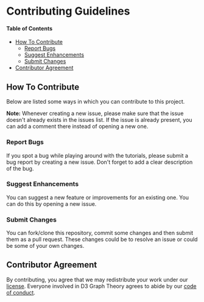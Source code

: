 # Contributing Guidelines

#### Table of Contents

- [How To Contribute](#how-to-contribute)
  * [Report Bugs](#report-bugs)
  * [Suggest Enhancements](#suggest-enhancements)
  * [Submit Changes](#submit-changes)
- [Contributor Agreement](#contributor-agreement)

## How To Contribute

Below are listed some ways in which you can contribute to this project.

**Note:** Whenever creating a new issue, please make sure that the issue doesn't already exists in the issues list. If the issue is already present, you can add a comment there instead of opening a new one.

### Report Bugs

If you spot a bug while playing around with the tutorials, please submit a bug report by creating a new issue. Don't forget to add a clear description of the bug.

### Suggest Enhancements

You can suggest a new feature or improvements for an existing one. You can do this by opening a new issue.

### Submit Changes

You can fork/clone this repository, commit some changes and then submit them as a pull request. These changes could be to resolve an issue or could be some of your own changes.

## Contributor Agreement

By contributing, you agree that we may redistribute your work under our [license](https://github.com/mrpandey/d3graphTheory/blob/master/LICENSE). Everyone involved in D3 Graph Theory agrees to abide by our [code of conduct](https://github.com/mrpandey/d3graphTheory/blob/master/CODE_OF_CONDUCT.md).